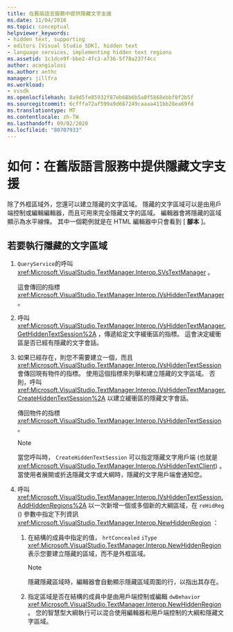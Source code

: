 ```yaml
---
title: 在舊版語言服務中提供隱藏文字支援
ms.date: 11/04/2016
ms.topic: conceptual
helpviewer_keywords:
- hidden text, supporting
- editors [Visual Studio SDK], hidden text
- language services, implementing hidden text regions
ms.assetid: 1c1dce9f-bbe2-4fc3-a736-5f78a237f4cc
author: acangialosi
ms.author: anthc
manager: jillfra
ms.workload:
- vssdk
ms.openlocfilehash: 8a9d5fe85932f87eb68b6b5a0f5868ebbf8f2b5f
ms.sourcegitcommit: 6cfffa72af599a9d667249caaaa411bb28ea69fd
ms.translationtype: MT
ms.contentlocale: zh-TW
ms.lasthandoff: 09/02/2020
ms.locfileid: "80707933"
---
```

# <a name="how-to-provide-hidden-text-support-in-a-legacy-language-service"></a>如何：在舊版語言服務中提供隱藏文字支援
除了外框區域外，您還可以建立隱藏的文字區域。 隱藏的文字區域可以是由用戶端控制或編輯編輯器，而且可用來完全隱藏文字的區域。 編輯器會將隱藏的區域顯示為水平線條。 其中一個範例就是在 HTML 編輯器中只會看到 [ **腳本** ]。

## <a name="to-implement-a-hidden-text-region"></a>若要執行隱藏的文字區域

1. `QueryService`的呼叫 <xref:Microsoft.VisualStudio.TextManager.Interop.SVsTextManager> 。

     這會傳回的指標 <xref:Microsoft.VisualStudio.TextManager.Interop.IVsHiddenTextManager> 。

2. 呼叫 <xref:Microsoft.VisualStudio.TextManager.Interop.IVsHiddenTextManager.GetHiddenTextSession%2A> ，傳遞給定文字緩衝區的指標。 這會決定緩衝區是否已經有隱藏的文字會話。

3. 如果已經存在，則您不需要建立一個，而且 <xref:Microsoft.VisualStudio.TextManager.Interop.IVsHiddenTextSession> 會傳回現有物件的指標。 使用這個指標來列舉和建立隱藏的文字區域。 否則，呼叫 <xref:Microsoft.VisualStudio.TextManager.Interop.IVsHiddenTextManager.CreateHiddenTextSession%2A> 以建立緩衝區的隱藏文字會話。

     傳回物件的指標 <xref:Microsoft.VisualStudio.TextManager.Interop.IVsHiddenTextSession> 。

    > [!NOTE]
    > 當您呼叫時， `CreateHiddenTextSession` 可以指定隱藏文字用戶端 (也就是 <xref:Microsoft.VisualStudio.TextManager.Interop.IVsHiddenTextClient>) 。 當使用者展開或折迭隱藏文字或大綱時，隱藏的文字用戶端會通知您。

4. 呼叫 <xref:Microsoft.VisualStudio.TextManager.Interop.IVsHiddenTextSession.AddHiddenRegions%2A> 以一次新增一個或多個新的大綱區域，在 `reHidReg` () 參數中指定下列資訊 <xref:Microsoft.VisualStudio.TextManager.Interop.NewHiddenRegion> ：

    1. 在結構的成員中指定的值， `hrtConcealed` `iType` <xref:Microsoft.VisualStudio.TextManager.Interop.NewHiddenRegion> 表示您要建立隱藏的區域，而不是外框區域。

        > [!NOTE]
        > 隱藏隱藏區域時，編輯器會自動顯示隱藏區域周圍的行，以指出其存在。

    2. 指定區域是否在結構的成員中是由用戶端控制或編輯 `dwBehavior` <xref:Microsoft.VisualStudio.TextManager.Interop.NewHiddenRegion> 。 您的智慧型大綱執行可以混合使用編輯器和用戶端控制的大綱和隱藏文字區域。
